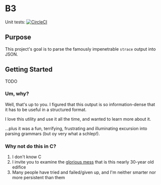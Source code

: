 # B3

Unit tests: [![CircleCI](https://circleci.com/gh/dannykopping/b3/tree/master.svg?style=svg)](https://circleci.com/gh/dannykopping/b3/tree/master)

## Purpose

This project's goal is to parse the famously impenetrable `strace` output into JSON.

## Getting Started

TODO

### Um, why?

Well, that's up to you. I figured that this output is so information-dense that it has to be useful in a structured format.

I love this utility and use it all the time, and wanted to learn more about it.

...plus it was a fun, terrifying, frustrating and illuminating excursion into parsing grammars (but oy very what a schlep!).

### Why not do this in C?

  1. I don't know C
  2. I invite you to examine the [glorious mess](https://github.com/strace/strace/search?q=printf&unscoped_q=printf) that is this nearly 30-year old edifice
  3. Many people have tried and failed/given up, and I'm neither smarter nor more persistent than them